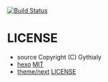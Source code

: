 [![Build Status](https://travis-ci.org/gythialy/gythialy.github.io.svg?branch=raw)](https://travis-ci.org/gythialy/gythialy.github.io)

# LICENSE

- source Copyright (C) Gythialy
- [hexo](https://github.com/hexojs/hexo) [MIT](https://github.com/hexojs/hexo/blob/master/LICENSE)
- [theme/next](https://github.com/theme-next/hexo-theme-next)  [LICENSE](https://github.com/theme-next/hexo-theme-next/blob/master/LICENSE.md)

